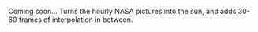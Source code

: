 Coming soon... Turns the hourly NASA pictures into the sun, and adds 30-60 frames of interpolation in between.
